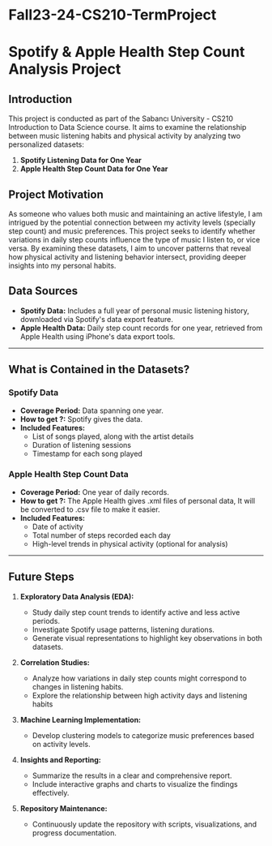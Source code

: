 # Fall23-24-CS210-TermProject

# Spotify & Apple Health Step Count Analysis Project

## Introduction
This project is conducted as part of the Sabancı University - CS210 Introduction to Data Science course. It aims to examine the relationship between music listening habits and physical activity by analyzing two personalized datasets:

1. **Spotify Listening Data for One Year**  
2. **Apple Health Step Count Data for One Year**

## Project Motivation
As someone who values both music and maintaining an active lifestyle, I am intrigued by the potential connection between my activity levels (specially step count) and music preferences. This project seeks to identify whether variations in daily step counts influence the type of music I listen to, or vice versa. By examining these datasets, I aim to uncover patterns that reveal how physical activity and listening behavior intersect, providing deeper insights into my personal habits.

## Data Sources
- **Spotify Data:** Includes a full year of personal music listening history, downloaded via Spotify's data export feature.  
- **Apple Health Data:** Daily step count records for one year, retrieved from Apple Health using iPhone's data export tools.

---

## What is Contained in the Datasets?

### Spotify Data
- **Coverage Period:** Data spanning one year.
- **How to get ?:** Spotify gives the data. 
- **Included Features:**
  - List of songs played, along with the artist details
  - Duration of listening sessions
  - Timestamp for each song played

### Apple Health Step Count Data
- **Coverage Period:** One year of daily records.
- **How to get ?:** The Apple Health gives .xml files of personal data, It will be converted to .csv file to make it easier.
- **Included Features:**
  - Date of activity
  - Total number of steps recorded each day
  - High-level trends in physical activity (optional for analysis)

---

## Future Steps

1. **Exploratory Data Analysis (EDA):**
   - Study daily step count trends to identify active and less active periods.
   - Investigate Spotify usage patterns, listening durations.
   - Generate visual representations to highlight key observations in both datasets.

2. **Correlation Studies:**
   - Analyze how variations in daily step counts might correspond to changes in listening habits.
   - Explore the relationship between high activity days and listening habits

3. **Machine Learning Implementation:**
   - Develop clustering models to categorize music preferences based on activity levels.
    

4. **Insights and Reporting:**
   - Summarize the results in a clear and comprehensive report.
   - Include interactive graphs and charts to visualize the findings effectively.

5. **Repository Maintenance:**
   - Continuously update the repository with scripts, visualizations, and progress documentation.
